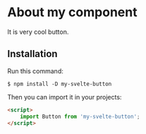 # About my component

It is very cool button.

## Installation

Run this command:

```shell
$ npm install -D my-svelte-button
```

Then you can import it in your projects:

```html
<script> 
    import Button from 'my-svelte-button';
</script>
```

